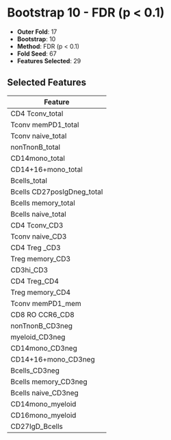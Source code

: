 # Bootstrap 10 - FDR (p < 0.1)

- **Outer Fold**: 17
- **Bootstrap**: 10
- **Method**: FDR (p < 0.1)
- **Fold Seed**: 67
- **Features Selected**: 29

## Selected Features

| Feature |
|---------|
| CD4 Tconv_total |
| Tconv memPD1_total |
| Tconv naive_total |
| nonTnonB_total |
| CD14mono_total |
| CD14+16+mono_total |
| Bcells_total |
| Bcells CD27posIgDneg_total |
| Bcells memory_total |
| Bcells naive_total |
| CD4 Tconv_CD3 |
| Tconv naive_CD3 |
| CD4 Treg _CD3 |
| Treg memory_CD3 |
| CD3hi_CD3 |
| CD4 Treg_CD4 |
| Treg memory_CD4 |
| Tconv memPD1_mem |
| CD8 RO CCR6_CD8 |
| nonTnonB_CD3neg |
| myeloid_CD3neg |
| CD14mono_CD3neg |
| CD14+16+mono_CD3neg |
| Bcells_CD3neg |
| Bcells memory_CD3neg |
| Bcells naive_CD3neg |
| CD14mono_myeloid |
| CD16mono_myeloid |
| CD27IgD_Bcells |

